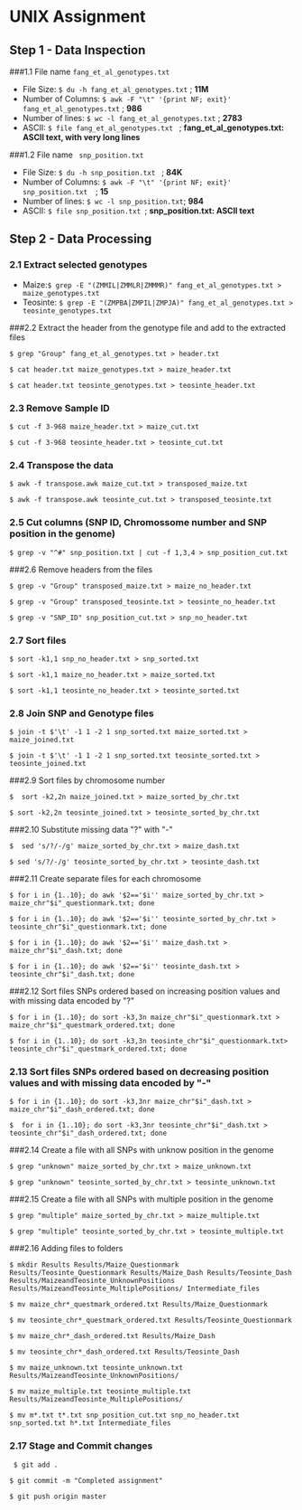 # UNIX Assignment


## Step 1 - Data Inspection

###1.1 File name `fang_et_al_genotypes.txt `

* File Size:  `$ du -h fang_et_al_genotypes.txt` ; **11M**
* Number of Columns: `$ awk -F "\t" '{print NF; exit}' fang_et_al_genotypes.txt` ; **986**
* Number of lines: `$ wc -l fang_et_al_genotypes.txt` ; **2783**
* ASCII: `$ file fang_et_al_genotypes.txt
` ; **fang_et_al_genotypes.txt: ASCII text, with very long lines**

###1.2 File name ` snp_position.txt`

* File Size: `$ du -h snp_position.txt
` ; **84K**
* Number of Columns: `$ awk -F "\t" '{print NF; exit}' snp_position.txt  `; **15**
* Number of lines: `$ wc -l snp_position.txt`; **984**
* ASCII: `$ file snp_position.txt
`; **snp_position.txt: ASCII text**

## Step 2 - Data Processing

### 2.1 Extract selected genotypes


* Maize:`$ grep -E "(ZMMIL|ZMMLR|ZMMMR)" fang_et_al_genotypes.txt > maize_genotypes.txt
`
* Teosinte: `$ grep -E "(ZMPBA|ZMPIL|ZMPJA)" fang_et_al_genotypes.txt > teosinte_genotypes.txt
`

###2.2 Extract the header from the genotype file and add to the extracted files

`$ grep "Group" fang_et_al_genotypes.txt > header.txt`

`$ cat header.txt maize_genotypes.txt > maize_header.txt`

`$ cat header.txt teosinte_genotypes.txt > teosinte_header.txt`

### 2.3 Remove Sample ID

`$ cut -f 3-968 maize_header.txt > maize_cut.txt`

`$ cut -f 3-968 teosinte_header.txt > teosinte_cut.txt`

### 2.4 Transpose the data 

`$ awk -f transpose.awk maize_cut.txt > transposed_maize.txt`

`$ awk -f transpose.awk teosinte_cut.txt > transposed_teosinte.txt`

### 2.5 Cut columns (SNP ID, Chromossome number and SNP position in the genome)

`$ grep -v "^#" snp_position.txt | cut -f 1,3,4 > snp_position_cut.txt`

###2.6 Remove headers from the files

`$ grep -v "Group" transposed_maize.txt > maize_no_header.txt`

`$ grep -v "Group" transposed_teosinte.txt > teosinte_no_header.txt`

`$ grep -v "SNP_ID" snp_position_cut.txt > snp_no_header.txt`

### 2.7 Sort files

`$ sort -k1,1 snp_no_header.txt > snp_sorted.txt`

`$ sort -k1,1 maize_no_header.txt > maize_sorted.txt`

`$ sort -k1,1 teosinte_no_header.txt > teosinte_sorted.txt`

### 2.8 Join SNP and Genotype files

`$ join -t $'\t' -1 1 -2 1 snp_sorted.txt maize_sorted.txt > maize_joined.txt`

`$ join -t $'\t' -1 1 -2 1 snp_sorted.txt teosinte_sorted.txt > teosinte_joined.txt`

###2.9 Sort files by chromosome number

`$  sort -k2,2n maize_joined.txt > maize_sorted_by_chr.txt`

`$ sort -k2,2n teosinte_joined.txt > teosinte_sorted_by_chr.txt`

###2.10 Substitute missing data "?" with "-"

`$  sed 's/?/-/g' maize_sorted_by_chr.txt > maize_dash.txt`

`$ sed 's/?/-/g' teosinte_sorted_by_chr.txt > teosinte_dash.txt`

###2.11 Create separate files for each chromosome

`$ for i in {1..10}; do awk '$2=='$i'' maize_sorted_by_chr.txt > maize_chr"$i"_questionmark.txt; done`

`$ for i in {1..10}; do awk '$2=='$i'' teosinte_sorted_by_chr.txt > teosinte_chr"$i"_questionmark.txt; done`

`$ for i in {1..10}; do awk '$2=='$i'' maize_dash.txt > maize_chr"$i"_dash.txt; done`

`$ for i in {1..10}; do awk '$2=='$i'' teosinte_dash.txt > teosinte_chr"$i"_dash.txt; done`

###2.12 Sort files SNPs ordered based on increasing position values and with missing data encoded by "?"

`$ for i in {1..10}; do sort -k3,3n maize_chr"$i"_questionmark.txt > maize_chr"$i"_questmark_ordered.txt; done`

`$ for i in {1..10}; do sort -k3,3n teosinte_chr"$i"_questionmark.txt> teosinte_chr"$i"_questmark_ordered.txt; done`

### 2.13 Sort files SNPs ordered based on decreasing position values and with missing data encoded by "-"

`$ for i in {1..10}; do sort -k3,3nr maize_chr"$i"_dash.txt > maize_chr"$i"_dash_ordered.txt; done`

`$  for i in {1..10}; do sort -k3,3nr teosinte_chr"$i"_dash.txt > teosinte_chr"$i"_dash_ordered.txt; done`

###2.14 Create a file with all SNPs with unknow position in the genome

`$ grep "unknown" maize_sorted_by_chr.txt > maize_unknown.txt`

`$ grep "unknown" teosinte_sorted_by_chr.txt > teosinte_unknown.txt`

###2.15 Create a file with all SNPs with multiple position in the genome

`$ grep "multiple" maize_sorted_by_chr.txt > maize_multiple.txt`

`$ grep "multiple" teosinte_sorted_by_chr.txt > teosinte_multiple.txt`

###2.16 Adding files to folders

`$ mkdir Results Results/Maize_Questionmark Results/Teosinte_Questionmark Results/Maize_Dash Results/Teosinte_Dash Results/MaizeandTeosinte_UnknownPositions Results/MaizeandTeosinte_MultiplePositions/ Intermediate_files`

`$ mv maize_chr*_questmark_ordered.txt Results/Maize_Questionmark`

`$ mv teosinte_chr*_questmark_ordered.txt Results/Teosinte_Questionmark`

`$ mv maize_chr*_dash_ordered.txt Results/Maize_Dash`

`$ mv teosinte_chr*_dash_ordered.txt Results/Teosinte_Dash`

`$ mv maize_unknown.txt teosinte_unknown.txt Results/MaizeandTeosinte_UnknownPositions/`

`$ mv maize_multiple.txt teosinte_multiple.txt Results/MaizeandTeosinte_MultiplePositions/`

`$ mv m*.txt t*.txt snp_position_cut.txt snp_no_header.txt snp_sorted.txt h*.txt Intermediate_files`

### 2.17 Stage and Commit changes

` $ git add .`

`$ git commit -m "Completed assignment"`

`$ git push origin master`
